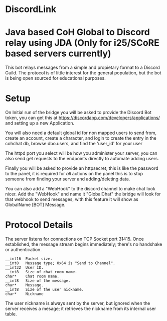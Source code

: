 # DiscordLink
Java based CoH Global to Discord relay using JDA (Only for i25/SCoRE based servers currently)
=========

This bot relays messages from a simple and propietary format to a Discord Guild.
The protocol is of little interest for the general population, but the bot is
being open sourced for educational purposes.

Setup
=========

On Initial run of the bridge you will be asked to provide the Discord Bot token,
you can get this at https://discordapp.com/developers/applications/ and setting
up a new Application.

You will also need a default global id for non mapped users to send from,
create an account, create a character, and login to create the entry in the
cohchat db, browse dbo.users, and find the 'user_id' for your user

The httpd port you select will be how you administer your server, you can also send
get requests to the endpoints directly to automate adding users.

Finally you will be asked to provide an httpsecret, this is like the password to the panel,
it is required for *all* actions on the panel this is to stop someone from finding your server
and adding/deleting data.

You can also add a "WebHook" to the discord channel to make chat look nicer.  Add the "WebHook" and name it "GlobalChat" the bridge will look for that webhook to send messages, with this feature it will show as GlobalName [BOT] Message.


Protocol Details
================

The server listens for connections on TCP Socket port 31415. Once established,
the message stream begins immediately; there's no handshake or authentication.

    __int16  Packet size.
    __int8   Message type; 0x64 is "Send to Channel".
    __int32  User ID.
    __int8   Size of chat room name.
    char*    Chat room name.
    __int8   Size of the message.
    char*    Message.
    __int8   Size of the user nickname.
    char*    Nickname

The user nickname is always sent by the server, but ignored when the server
receives a mesage; it retrieves the nickname from its internal user table.
